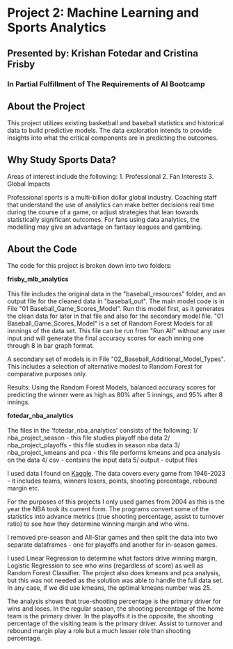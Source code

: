 # Project 2:  Machine Learning and Sports Analytics
## Presented by:  Krishan Fotedar and Cristina Frisby
### In Partial Fulfillment of The Requirements of AI Bootcamp

## About the Project
This project utilizes existing basketball and baseball statistics and historical
data to build predictive models.  The data exploration intends to provide insights
into what the critical components are in predicting the outcomes.

## Why Study Sports Data?
Areas of interest include the following:
    1. Professional
    2. Fan Interests
    3. Global Impacts

Professional sports is a multi-billion dollar global industry.  Coaching staff
that understand the use of analytics can make better decisions real time during
the course of a game, or adjust strategies that lean towards statistically
significant outcomes.  For fans using data analytics, the modelling may give an
advantage on fantasy leagues and gambling. 

## About the Code
The code for this project is broken down into two folders:

**frisby_mlb_analytics** <br><br>
This file includes the original data in the "baseball_resources" folder, and an
output file for the cleaned data in "baseball_out".
The main model code is in File "01 Baseball_Game_Scores_Model".  Run this model 
first, as it generates the clean data for later in that file and also for the
secondary model file.
"01 Baseball_Game_Scores_Model" is a set of Random Forest Models for all innnings 
of the data set.  This file can be run from "Run All" without any user input and 
will generate the final accuracy scores for each inning one through 8 in bar 
graph format.

A secondary set of models is in File "02_Baseball_Additional_Model_Types".  This
includes a selection of alternative modesl to Random Forest for comparative
purposes only.

Results:  Using the Random Forest Models, balanced accuracy scores for predicting
the winner were as high as 80% after 5 innings, and 95% after 8 innings.

**fotedar_nba_analytics**<br><br>
The files in the 'fotedar_nba_analytics' consists of the following:
    1/ nba_project_season - this file studies playoff nba data
    2/ nba_project_playoffs - this file studies in season nba data
    3/ nba_project_kmeans and pca - this file performs kmeans and pca analysis on the data
    4/ csv - contains the input data
    5/ output - output files

I used data I found on <a href="https://www.kaggle.com/datasets/wyattowalsh/basketball">Kaggle</a>.
The data covers every game from 1946-2023 - it includes teams, winners losers, points, shooting percentage, rebound margin etc.

For the purposes of this projects I only used games from 2004 as this is the year the NBA took its current form.
The programs convert some of the  statistics into advance metrics (true shooting percentage, assist to turnover ratio) to see how 
they determine winning margin and who wins. 

I removed pre-season and All-Star games and then split the data into two separate dataframes - one for playoffs and another for in-season games.

I used Linear Regression to determine what factors drive winning margin, Logistic Regression to see who wins (regardless of score)
as well as Random Forest Classifier. The project also does kmeans and pca analysis, but this was not needed as the solution was able to handle the full data set.
In any case, if we did use kmeans, the optimal kmeans number was 25.

The analysis shows that true-shooting percentage is the primary driver for wins and loses.
In the regular season, the shooting percentage of the home team is the primary driver. 
In the playoffs it is the opposite, the shooting percentage of the visiting team is the primary driver.
Assist to turnover and rebound margin play a role but a much lesser role than shooting percentage.





